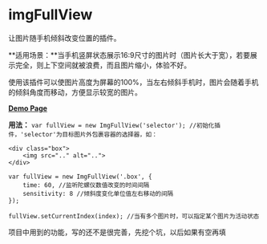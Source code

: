 # imgFullView

让图片随手机倾斜改变位置的插件。

**适用场景：**当手机竖屏状态展示16:9尺寸的图片时（图片长大于宽），若要展示完全，则上下空间就被浪费，而且图片缩小，体验不好。

使用该插件可以使图片高度为屏幕的100%，当左右倾斜手机时，图片会随着手机的倾斜角度而移动，方便显示较宽的图片。

**[Demo Page](http://bowenz.github.io/demo/2015-09-15-imgFullview/)**

**用法：**
`var fullView = new ImgFullView('selector'); //初始化插件，'selector'为目标图片外包裹容器的选择器，如：`

```
<div class="box">
    <img src=".." alt="..">
</div>
```

```
var fullView = new ImgFullView('.box', {
	time: 60, //监听陀螺仪数值改变的时间间隔
    sensitivity: 8 //倾斜度变化单位值左右移动的间隔
});
```

`fullView.setCurrentIndex(index); //当有多个图片时，可以指定某个图片为活动状态`

项目中用到的功能，写的还不是很完善，先挖个坑，以后如果有空再填
